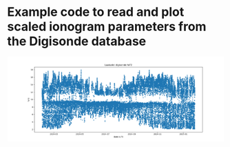 # Example code to read and plot scaled ionogram parameters from the Digisonde database

![alt text](lualua.png)

